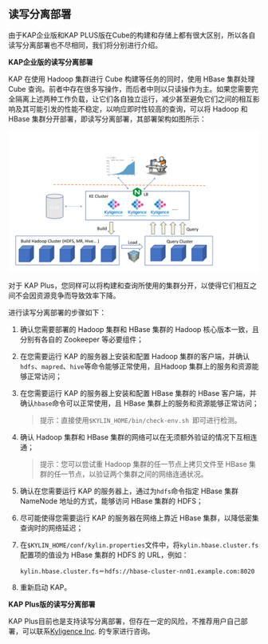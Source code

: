 ## 读写分离部署
由于KAP企业版和KAP PLUS版在Cube的构建和存储上都有很大区别，所以各自读写分离部署也不尽相同，我们将分别进行介绍。

**KAP企业版的读写分离部署**

KAP 在使用 Hadoop 集群进行 Cube 构建等任务的同时，使用 HBase 集群处理 Cube 查询。前者中存在很多写操作，而后者中则以只读操作为主。如果您需要完全隔离上述两种工作负载，让它们各自独立运行，减少甚至避免它们之间的相互影响及其可能引发的性能不稳定，以响应即时性较高的查询，可以将 Hadoop 和 HBase 集群分开部署，即读写分离部署，其部署架构如图所示：

![](advancing_installation_images/advancing_installation_read_write_separation.png)

对于 KAP Plus，您同样可以将构建和查询所使用的集群分开，以使得它们相互之间不会因资源竞争而导致效率下降。

进行读写分离部署的步骤如下：

1. 确认您需要部署的 Hadoop 集群和 HBase 集群的 Hadoop 核心版本一致，且分别有各自的 Zookeeper 等必要组件；

2. 在您需要运行 KAP 的服务器上安装和配置 Hadoop 集群的客户端，并确认`hdfs`、`mapred`、`hive`等命令能够正常使用，且Hadoop 集群上的服务和资源能够正常访问；

3. 在您需要运行 KAP 的服务器上安装和配置 HBase 集群的 HBase 客户端，并确认`hbase`命令可以正常使用，且 HBase 集群上的服务和资源能够正常访问；

   > 提示：直接使用`$KYLIN_HOME/bin/check-env.sh `即可进行检测。

4. 确认 Hadoop 集群和 HBase 集群的网络可以在无须额外验证的情况下互相连通；

   > 提示：您可以尝试重 Hadoop 集群的任一节点上拷贝文件至 HBase 集群的任一节点，以验证两个集群之间的网络连通状况。

5. 确认在您需要运行 KAP 的服务器上，通过为`hdfs`命令指定 HBase 集群 NameNode 地址的方式，能够访问 HBase 集群的 HDFS；

6. 尽可能使得您需要运行 KAP 的服务器在网络上靠近 HBase 集群，以降低密集查询时的网络延迟；

7. 在`$KYLIN_HOME/conf/kylin.properties`文件中，将`kylin.hbase.cluster.fs`配置项的值设为 HBase 集群的 HDFS 的 URL，例如：

   ```properties
   kylin.hbase.cluster.fs＝hdfs://hbase-cluster-nn01.example.com:8020
   ```

8. 重新启动 KAP。


**KAP Plus版的读写分离部署**

KAP Plus目前也是支持读写分离部署，但存在一定的风险，不推荐用户自己部署，可以联系[Kyligence Inc](../../introduction/get_support.cn.md). 的专家进行咨询。